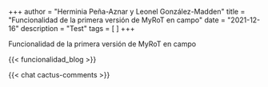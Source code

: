 +++
author = "Herminia Peña-Aznar y Leonel González-Madden"
title = "Funcionalidad de la primera versión de MyRoT en campo"
date = "2021-12-16"
description = "Test"
tags = [
]
+++
<!--example tag:-->
<!--"new"-->

Funcionalidad de la primera versión de MyRoT en campo

<!--more-->


{{< funcionalidad_blog >}}



{{< chat cactus-comments >}}